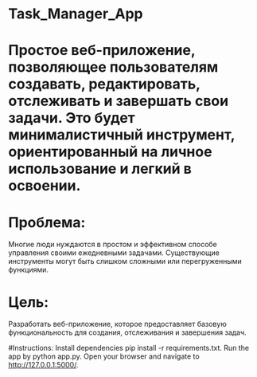 # Task_Manager_App
# Простое веб-приложение, позволяющее пользователям создавать, редактировать, отслеживать и завершать свои задачи. Это будет минималистичный инструмент, ориентированный на личное использование и легкий в освоении.

# Проблема:
Многие люди нуждаются в простом и эффективном способе управления своими ежедневными задачами. Существующие инструменты могут быть слишком сложными или перегруженными функциями.
# Цель:
Разработать веб-приложение, которое предоставляет базовую функциональность для создания, отслеживания и завершения задач.

#Instructions:
Install dependencies pip install -r requirements.txt.
Run the app by python app.py.
Open your browser and navigate to http://127.0.0.1:5000/.
